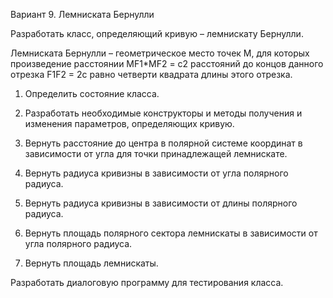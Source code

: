 Вариант 9. Лемниската Бернулли

Разработать класс, определяющий кривую – лемнискату Бернулли.

Лемниската Бернулли – геометрическое место точек M, для которых произведение расстоянии MF1*MF2 = с2 расстояний до концов данного отрезка F1F2 = 2c равно четверти квадрата длины этого отрезка.

1) Определить состояние класса.

2) Разработать необходимые конструкторы и методы получения и изменения параметров, определяющих кривую.

3) Вернуть расстояние до центра в полярной системе координат в зависимости от угла для точки принадлежащей лемнискате.

4) Вернуть радиуса кривизны в зависимости от угла полярного радиуса.

5) Вернуть радиуса кривизны в зависимости от длины полярного радиуса.

6) Вернуть площадь полярного сектора лемнискаты в зависимости от угла полярного радиуса.

7) Вернуть площадь лемнискаты.

Разработать диалоговую программу для тестирования класса.
